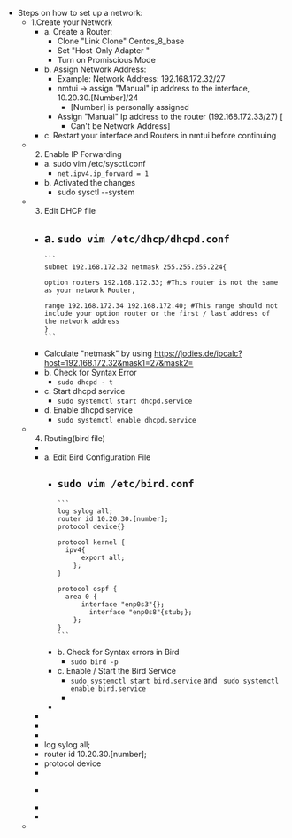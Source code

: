 - Steps on how to set up a network:
	- 1.Create your Network
		- a. Create a Router:
			- Clone "Link Clone" Centos_8_base
			- Set "Host-Only Adapter "
			- Turn on Promiscious Mode
		- b. Assign Network Address:
			- Example: Network Address: 192.168.172.32/27
			- nmtui -> assign "Manual" ip address to the interface, 10.20.30.[Number]/24
				- [Number] is personally assigned
			- Assign "Manual" Ip address to the router (192.168.172.33/27) [
				- Can't be Network Address]
		- c. Restart your interface and Routers in nmtui before continuing
	- 2. Enable IP Forwarding
		- a. sudo vim /etc/sysctl.conf
			- `net.ipv4.ip_forward = 1`
		- b. Activated the changes
			- sudo sysctl --system
	- 3. Edit DHCP file
		- a. `sudo vim /etc/dhcp/dhcpd.conf`
			-
			  ```
			  subnet 192.168.172.32 netmask 255.255.255.224{
			  
			  option routers 192.168.172.33; #This router is not the same as your network Router,
			  
			  range 192.168.172.34 192.168.172.40; #This range should not include your option router or the first / last address of the network address
			  }
			  ```
		- Calculate "netmask" by using https://jodies.de/ipcalc?host=192.168.172.32&mask1=27&mask2=
		- b. Check for Syntax Error
			- `sudo dhcpd - t`
		- c. Start dhcpd service
			- `sudo systemctl start dhcpd.service`
		- d. Enable dhcpd service
			- `sudo systemctl enable dhcpd.service`
	- 4. Routing(bird file)
		-
		- a. Edit Bird Configuration File
			- `sudo vim /etc/bird.conf`
				-
				  ```
				  log sylog all;
				  router id 10.20.30.[number];
				  protocol device{}
				  
				  protocol kernel {
				  	ipv4{
				      	export all;
				      };
				  }
				  
				  protocol ospf {
				  	area 0 {
				      	interface "enp0s3"{};
				          interface "enp0s8"{stub;};
				      };
				  }
				  ```
			- b. Check for Syntax errors in Bird
				- `sudo bird -p`
			- c. Enable / Start the Bird Service
				- `sudo systemctl start bird.service` and ` sudo systemctl enable bird.service`
				-
			-
		-
		-
		-
		- log sylog all;
		- router id 10.20.30.[number];
		- protocol device
		-
		- ```
		-
		-
	-
